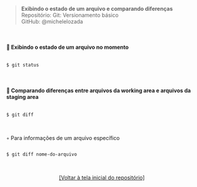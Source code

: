 > **Exibindo o estado de um arquivo e comparando diferenças**  
> Repositório: Git: Versionamento básico  
> GitHub: @michelelozada
&nbsp;
     
&nbsp;

#### :pushpin: Exibindo o estado de um arquivo no momento  
```sh

$ git status
```

&nbsp; 

#### :pushpin: Comparando diferenças entre arquivos da working area e arquivos da staging area   
```sh

$ git diff
```

&nbsp; 

◦ Para informações de um arquivo específico  
```sh

$ git diff nome-do-arquivo
```

&nbsp; 

<div align="center">
<a href="https://github.com/michelelozada/Git-Versionamento-Basico">[Voltar à tela inicial do repositório]</a>
</div>
